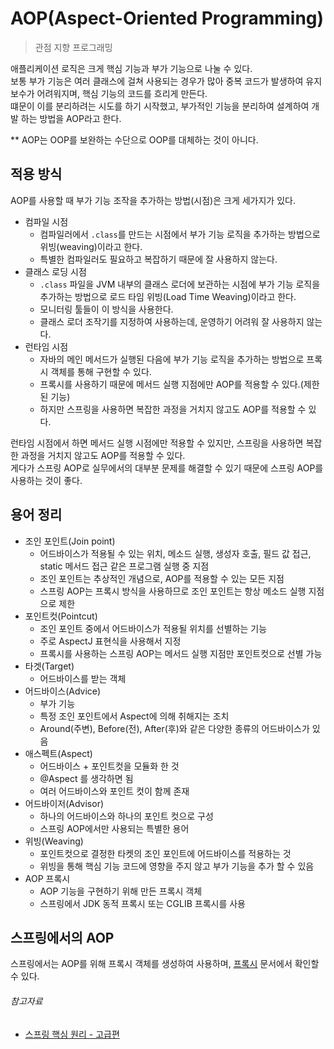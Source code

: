 # AOP(Aspect-Oriented Programming)

> 관점 지향 프로그래밍

애플리케이션 로직은 크게 핵심 기능과 부가 기능으로 나눌 수 있다.  
보통 부가 기능은 여러 클래스에 걸쳐 사용되는 경우가 많아 중복 코드가 발생하여 유지보수가 어려워지며, 핵심 기능의 코드를 흐리게 만든다.  
떄문이 이를 분리하려는 시도를 하기 시작했고, 부가적인 기능을 분리하여 설계하여 개발 하는 방법을 AOP라고 한다.

** AOP는 OOP를 보완하는 수단으로 OOP를 대체하는 것이 아니다.

## 적용 방식

AOP를 사용할 때 부가 기능 조작을 추가하는 방법(시점)은 크게 세가지가 있다.

- 컴파일 시점
    - 컴파일러에서 `.class`를 만드는 시점에서 부가 기능 로직을 추가하는 방법으로 위빙(weaving)이라고 한다.
    - 특별한 컴파일러도 필요하고 복잡하기 때문에 잘 사용하지 않는다.
- 클래스 로딩 시점
    - `.class` 파일을 JVM 내부의 클래스 로더에 보관하는 시점에 부가 기능 로직을 추가하는 방법으로 로드 타임 위빙(Load Time Weaving)이라고 한다.
    - 모니터링 툴들이 이 방식을 사용한다.
    - 클래스 로더 조작기를 지정하여 사용하는데, 운영하기 어려워 잘 사용하지 않는다.
- 런타임 시점
    - 자바의 메인 메서드가 실행된 다음에 부가 기능 로직을 추가하는 방법으로 프록시 객체를 통해 구현할 수 있다.
    - 프록시를 사용하기 때문에 메서드 실행 지점에만 AOP를 적용할 수 있다.(제한된 기능)
    - 하지만 스프링을 사용하면 복잡한 과정을 거치지 않고도 AOP를 적용할 수 있다.

런타임 시점에서 하면 메서드 실행 시점에만 적용할 수 있지만, 스프링을 사용하면 복잡한 과정을 거치지 않고도 AOP를 적용할 수 있다.  
게다가 스프링 AOP로 실무에서의 대부분 문제를 해결할 수 있기 때문에 스프링 AOP를 사용하는 것이 좋다.

## 용어 정리

- 조인 포인트(Join point)
    - 어드바이스가 적용될 수 있는 위치, 메소드 실행, 생성자 호출, 필드 값 접근, static 메서드 접근 같은 프로그램 실행 중 지점
    - 조인 포인트는 추상적인 개념으로, AOP를 적용할 수 있는 모든 지점
    - 스프링 AOP는 프록시 방식을 사용하므로 조인 포인트는 항상 메소드 실행 지점으로 제한
- 포인트컷(Pointcut)
    - 조인 포인트 중에서 어드바이스가 적용될 위치를 선별하는 기능
    - 주로 AspectJ 표현식을 사용해서 지정
    - 프록시를 사용하는 스프링 AOP는 메서드 실행 지점만 포인트컷으로 선별 가능
- 타겟(Target)
    - 어드바이스를 받는 객체
- 어드바이스(Advice)
    - 부가 기능
    - 특정 조인 포인트에서 Aspect에 의해 취해지는 조치
    - Around(주변), Before(전), After(후)와 같은 다양한 종류의 어드바이스가 있음
- 애스펙트(Aspect)
    - 어드바이스 + 포인트컷을 모듈화 한 것
    - @Aspect 를 생각하면 됨
    - 여러 어드바이스와 포인트 컷이 함께 존재
- 어드바이저(Advisor)
    - 하나의 어드바이스와 하나의 포인트 컷으로 구성
    - 스프링 AOP에서만 사용되는 특별한 용어
- 위빙(Weaving)
    - 포인트컷으로 결정한 타켓의 조인 포인트에 어드바이스를 적용하는 것
    - 위빙을 통해 핵심 기능 코드에 영향을 주지 않고 부가 기능을 추가 할 수 있음
- AOP 프록시
    - AOP 기능을 구현하기 위해 만든 프록시 객체
    - 스프링에서 JDK 동적 프록시 또는 CGLIB 프록시를 사용

## 스프링에서의 AOP

스프링에서는 AOP를 위해 프록시 객체를 생성하여 사용하며, [프록시](proxy.md) 문서에서 확인할 수 있다.

###### 참고자료

- [스프링 핵심 원리 - 고급편](https://www.inflearn.com/course/스프링-핵심-원리-고급편)